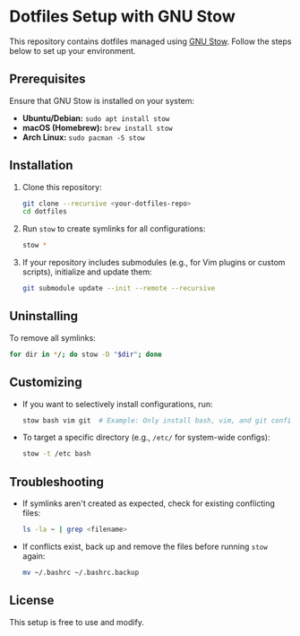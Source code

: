 
# Dotfiles Setup with GNU Stow

This repository contains dotfiles managed using [GNU Stow](https://www.gnu.org/software/stow/). Follow the steps below to set up your environment.

## Prerequisites
Ensure that GNU Stow is installed on your system:

- **Ubuntu/Debian:** `sudo apt install stow`
- **macOS (Homebrew):** `brew install stow`
- **Arch Linux:** `sudo pacman -S stow`

## Installation

1. Clone this repository:
   ```sh
   git clone --recursive <your-dotfiles-repo>
   cd dotfiles
   ```

2. Run `stow` to create symlinks for all configurations:
   ```sh
   stow *
   ```

3. If your repository includes submodules (e.g., for Vim plugins or custom scripts), initialize and update them:
   ```sh
   git submodule update --init --remote --recursive
   ```

## Uninstalling
To remove all symlinks:
```sh
for dir in */; do stow -D "$dir"; done
```

## Customizing
- If you want to selectively install configurations, run:
  ```sh
  stow bash vim git  # Example: Only install bash, vim, and git configs
  ```
- To target a specific directory (e.g., `/etc/` for system-wide configs):
  ```sh
  stow -t /etc bash
  ```

## Troubleshooting
- If symlinks aren't created as expected, check for existing conflicting files:
  ```sh
  ls -la ~ | grep <filename>
  ```
- If conflicts exist, back up and remove the files before running `stow` again:
  ```sh
  mv ~/.bashrc ~/.bashrc.backup
  ```

## License
This setup is free to use and modify.

